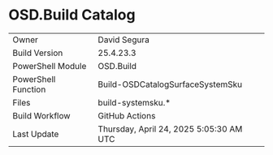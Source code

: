 ﻿# OSD.Build Catalog

| | |
|-|-|
| Owner | David Segura |
| Build Version | 25.4.23.3 |
| PowerShell Module | OSD.Build |
| PowerShell Function | Build-OSDCatalogSurfaceSystemSku |
| Files | build-systemsku.* |
| Build Workflow | GitHub Actions |
| Last Update | Thursday, April 24, 2025 5:05:30 AM UTC |
